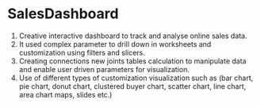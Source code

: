 # SalesDashboard
1. Creative interactive dashboard to track and analyse online sales data.
2. It used complex parameter to drill down in worksheets and customization using filters and slicers.
3. Creating connections new joints tables calculation to manipulate data and enable user driven parameters for visualization.
4. Use  of different types of customization visualization such as (bar chart, pie chart, donut chart, clustered buyer chart, scatter chart, line chart, area chart maps, slides etc.)
